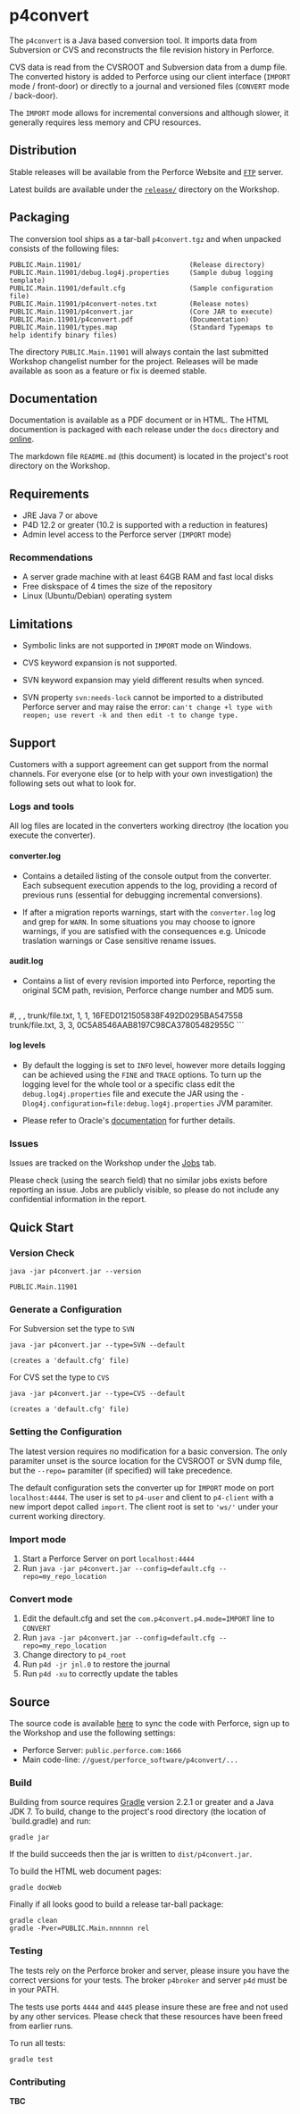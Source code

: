 # p4convert

The `p4convert` is a Java based conversion tool. It imports data from Subversion or CVS
and reconstructs the file revision history in Perforce. 

CVS data is read from the CVSROOT and Subversion data from a dump file.  The converted 
history is added to Perforce using our client interface (`IMPORT` mode / front-door) or 
directly to a journal and versioned files (`CONVERT` mode / back-door).

The `IMPORT` mode allows for incremental conversions and although slower, it generally 
requires less memory and CPU resources.


## Distribution

Stable releases will be available from the Perforce Website and [`FTP`](ftp://ftp.perforce.com/perforce/tools/p4convert/) server.

Latest builds are available under the [`release/`](https://swarm.workshop.perforce.com/projects/perforce-software-p4convert/files/main/release) directory on the Workshop.


## Packaging

The conversion tool ships as a tar-ball `p4convert.tgz` and when unpacked consists of the 
following files:

    PUBLIC.Main.11901/                           (Release directory)
    PUBLIC.Main.11901/debug.log4j.properties     (Sample dubug logging template)
    PUBLIC.Main.11901/default.cfg                (Sample configuration file)
    PUBLIC.Main.11901/p4convert-notes.txt        (Release notes)
    PUBLIC.Main.11901/p4convert.jar              (Core JAR to execute)
    PUBLIC.Main.11901/p4convert.pdf              (Documentation)
    PUBLIC.Main.11901/types.map                  (Standard Typemaps to help identify binary files)

The directory `PUBLIC.Main.11901` will always contain the last submitted Workshop 
changelist number for the project. Releases will be made available as soon as a feature
or fix is deemed stable.


## Documentation

Documentation is available as a PDF document or in HTML. The HTML documention is
packaged with each release under the `docs` directory and [online](https://swarm.workshop.perforce.com/projects/perforce-software-p4convert/view/main/docs/p4convert/publicsite-generated/index.html).

The markdown file `README.md` (this document) is located in the project's root directory
on the Workshop. 


## Requirements

* JRE Java 7 or above
* P4D 12.2 or greater (10.2 is supported with a reduction in features)
* Admin level access to the Perforce server (`IMPORT` mode)


### Recommendations

* A server grade machine with at least 64GB RAM and fast local disks
* Free diskspace of 4 times the size of the repository
* Linux (Ubuntu/Debian) operating system


## Limitations

* Symbolic links are not supported in `IMPORT` mode on Windows.

* CVS keyword expansion is not supported.

* SVN keyword expansion may yield different results when synced.

* SVN property `svn:needs-lock` cannot be imported to a distributed Perforce server and may raise the error:
	`can't change +l type with reopen; use revert -k and then edit -t to change type.`


## Support

Customers with a support agreement can get support from the normal channels.  For everyone else (or to help with your own investigation) the following sets out what to look for.
 
### Logs and tools

All log files are located in the converters working directroy (the location you execute the converter).

#### converter.log

* Contains a detailed listing of the console output from the converter.  Each subsequent execution appends to the log, providing a record of previous runs (essential for debugging incremental conversions).

* If after a migration reports warnings, start with the `converter.log` log and grep for `WARN`.  In some situations you may choose to ignore warnings, if you are satisfied with the consequences e.g. Unicode traslation warnings or Case sensitive rename issues.

#### audit.log

* Contains a list of every revision imported into Perforce, reporting the original SCM path, revision, Perforce change number and MD5 sum.

    ``` 
#<SCM path>, <SCM id>, <P4 change>, <MD5 sum>
trunk/file.txt, 1, 1, 16FED0121505838F492D0295BA547558
trunk/file.txt, 3, 3, 0C5A8546AAB8197C98CA37805482955C
    ```
    
#### log levels

* By default the logging is set to `INFO` level, however more details logging can be achieved using the `FINE` and `TRACE` options.  To turn up the logging level for the whole tool or a specific class edit the `debug.log4j.properties` file and execute the JAR using the `-Dlog4j.configuration=file:debug.log4j.properties` JVM paramiter.

* Please refer to Oracle's [documentation](http://docs.oracle.com/cd/E19717-01/819-7753/gcblo/index.html) for further details.


### Issues

Issues are tracked on the Workshop under the [Jobs](https://swarm.workshop.perforce.com/projects/perforce-software-p4convert/jobs/)
tab.  

Please check (using the search field) that no similar jobs exists before reporting 
an issue.  Jobs are publicly visible, so please do not include any confidential 
information in the report.


## Quick Start

### Version Check

````
java -jar p4convert.jar --version

PUBLIC.Main.11901
````

### Generate a Configuration

For Subversion set the type to `SVN`

````
java -jar p4convert.jar --type=SVN --default

(creates a 'default.cfg' file)
````

For CVS set the type to `CVS`

````
java -jar p4convert.jar --type=CVS --default

(creates a 'default.cfg' file)
````

### Setting the Configuration

The latest version requires no modification for a basic conversion.  The only paramiter unset is the source location for the CVSROOT or SVN dump file, but the `--repo=` paramiter (if specified) will take precedence.

The default configuration sets the converter up for `IMPORT` mode on port `localhost:4444`. The user is set to `p4-user` and client to `p4-client` with a new import depot called `import`.  The client root is set to `'ws/'` under your current working directory.

### Import mode

1. Start a Perforce Server on port `localhost:4444`
2. Run `java -jar p4convert.jar --config=default.cfg --repo=my_repo_location`

### Convert mode

1. Edit the default.cfg and set the `com.p4convert.p4.mode=IMPORT` line to `CONVERT`
2. Run `java -jar p4convert.jar --config=default.cfg --repo=my_repo_location`
3. Change directory to `p4_root`
4. Run `p4d -jr jnl.0` to restore the journal
5. Run `p4d -xu` to correctly update the tables



## Source

The source code is available [here](https://swarm.workshop.perforce.com/projects/perforce-software-p4convert/files/main)
to sync the code with Perforce, sign up to the Workshop and use the following settings:

* Perforce Server: `public.perforce.com:1666`
* Main code-line: `//guest/perforce_software/p4convert/...`

### Build

Building from source requires [Gradle](https://gradle.org/) version 2.2.1 or greater and a Java JDK 7.
To build, change to the project's rood directory (the location of `build.gradle) and run:

    gradle jar
    
If the build succeeds then the jar is written to `dist/p4convert.jar`.

To build the HTML web document pages:

    gradle docWeb
    
Finally if all looks good to build a release tar-ball package:

    gradle clean
    gradle -Pver=PUBLIC.Main.nnnnnn rel


### Testing

The tests rely on the Perforce broker and server, please insure you have the correct
versions for your tests.  The broker `p4broker` and server `p4d` must be in your PATH.

The tests use ports `4444` and `4445` please insure these are free and not used by any 
other services.  Please check that these resources have been freed from earlier runs.

To run all tests:

    gradle test
    
    
### Contributing

__TBC__